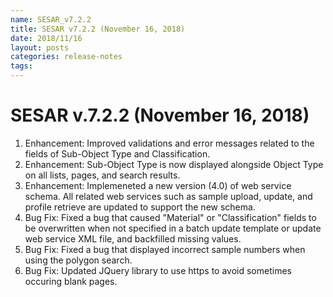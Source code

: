```yaml
---
name: SESAR_v7.2.2
title: SESAR v7.2.2 (November 16, 2018)
date: 2018/11/16
layout: posts
categories: release-notes
tags: 
---
```


# SESAR v.7.2.2 (November 16, 2018)
1. Enhancement: Improved validations and error messages related to the fields of Sub-Object Type and Classification. 
2. Enhancement: Sub-Object Type is now displayed alongside Object Type on all lists, pages, and search results.
3. Enhancement: Implemeneted a new version (4.0) of web service schema. All related web services such as sample upload, update, and profile retrieve are updated to support the new schema.
4. Bug Fix: Fixed a bug that caused "Material" or "Classification" fields to be overwritten when not specified in a batch update template or update web service XML file, and backfilled missing values. 
5. Bug Fix: Fixed a bug that displayed incorrect sample numbers when using the polygon search. 
6. Bug Fix: Updated JQuery library to use https to avoid sometimes occuring blank pages. 
